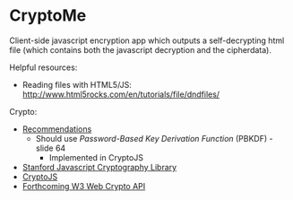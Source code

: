 CryptoMe
===

Client-side javascript encryption app which outputs a self-decrypting html file (which contains both the javascript decryption and the cipherdata).

Helpful resources:

* Reading files with HTML5/JS: <http://www.html5rocks.com/en/tutorials/file/dndfiles/>

Crypto:

* [Recommendations](http://www.slideshare.net/kevinhakanson/developers-guide-to-javascript-and-web-cryptography)
    * Should use *Password-Based Key Derivation Function* (PBKDF) - slide 64
        - Implemented in CryptoJS
* [Stanford Javascript Cryptography Library](https://github.com/bitwiseshiftleft/sjcl)
* [CryptoJS](https://github.com/gwjjeff/cryptojs)
* [Forthcoming W3 Web Crypto API](http://www.w3.org/TR/WebCryptoAPI/)



